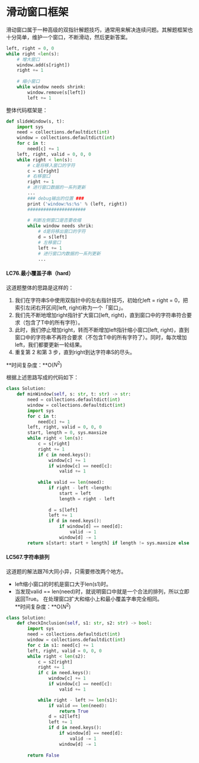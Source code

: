 # 滑动窗口框架
滑动窗口属于一种高级的双指针解题技巧，通常用来解决连续问题。其解题框架也十分简单，维护一个窗口，不断滑动，然后更新答案。
```python
left, right = 0, 0
while right <len(s):
    # 增大窗口
    window.add(s[right])
    right += 1
    
    # 缩小窗口
    while window needs shrink:
        window.remove(s[left])
        left += 1
```
整体代码框架是：
```python
def slideWindow(s, t):
    import sys
    need = collections.defaultdict(int)
    window = collections.defaultdict(int)
    for c in t:
        need[c] += 1
    left, right, valid = 0, 0, 0
    while right < len(s):
        # c是将移入窗口的字符
        c = s[right]
        # 右移窗口
        right += 1
        # 进行窗口数据的一系列更新
        ...
        ### debug输出的位置 ###
        print（'window:%s:%s' % (left, right))
        ######################
        
        # 判断左侧窗口是否要收缩
        while window needs shrik:
            # d是将移出窗口的字符
            d = s[left]
            # 左移窗口
            left += 1
            # 进行窗口内数据的一系列更新
            ...
```
#### LC76.最小覆盖子串（hard）
这道题整体的思路是这样的：  
1. 我们在字符串S中使用双指针中的左右指针技巧，初始化left = right = 0，把索引左闭右开区间[left, right)称为一个「窗口」。  
2. 我们先不断地增加right指针扩大窗口[left, right)，直到窗口中的字符串符合要求（包含了T中的所有字符）。  
3. 此时，我们停止增加right，转而不断增加left指针缩小窗口[left, right)，直到窗口中的字符串不再符合要求（不包含T中的所有字符了）。同时，每次增加left，我们都要更新一轮结果。  
4. 重复第 2 和第 3 步，直到right到达字符串S的尽头。

**时间复杂度：**O($N^2$)

根据上述思路写成的代码如下：
```python
class Solution:
    def minWindow(self, s: str, t: str) -> str:
        need = collections.defaultdict(int)
        window = collections.defaultdict(int)
        import sys
        for c in t:
            need[c] += 1    
        left, right, valid = 0, 0, 0
        start, length = 0, sys.maxsize
        while right < len(s):
            c = s[right]
            right += 1
            if c in need.keys():
                window[c] += 1
                if window[c] == need[c]:
                    valid += 1
        
            while valid == len(need):
                if right - left <length:
                    start = left
                    length = right - left
                
                d = s[left]
                left += 1
                if d in need.keys():
                    if window[d] == need[d]:
                        valid -= 1
                    window[d] -= 1
        return s[start: start + length] if length != sys.maxsize else ''
```

#### LC567.字符串排列
这道题的解法跟76大同小异，只需要修改两个地方。
- left缩小窗口的时机是窗口大于len(s1)时。
- 当发现valid == len(need)时，就说明窗口中就是一个合法的排列，所以立即返回True。
在处理窗口扩大和缩小上和最小覆盖字串完全相同。  
**时间复杂度：**O($N^2$)
```python
class Solution:
    def checkInclusion(self, s1: str, s2: str) -> bool:
        import sys
        need = collections.defaultdict(int)
        window = collections.defaultdict(int)
        for c in s1: need[c] += 1
        left, right, valid = 0, 0, 0
        while right < len(s2):
            c = s2[right]
            right += 1
            if c in need.keys():
                window[c] += 1
                if window[c] == need[c]:
                    valid += 1

            while right - left >= len(s1):
                if valid == len(need):
                    return True
                d = s2[left]
                left += 1
                if d in need.keys():
                    if window[d] == need[d]:
                        valid -= 1
                    window[d] -= 1
                
        return False
```
